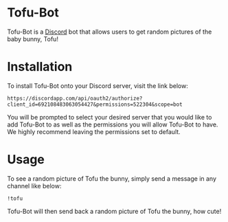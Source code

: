 # Tofu-Bot

Tofu-Bot is a [Discord](https://discordapp.com/) bot that allows users to get random pictures of the baby bunny, Tofu!

# Installation

To install Tofu-Bot onto your Discord server, visit the link below:
```
https://discordapp.com/api/oauth2/authorize?client_id=692108483063054427&permissions=522304&scope=bot
```
You will be prompted to select your desired server that you would like to add Tofu-Bot to as well as the permissions you will allow Tofu-Bot to have. We highly recommend leaving the permissions set to default.

# Usage

To see a random picture of Tofu the bunny, simply send a message in any channel like below:
```
!tofu
```
Tofu-Bot will then send back a random picture of Tofu the bunny, how cute!

